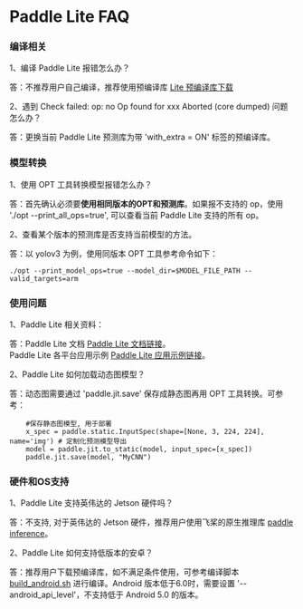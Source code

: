 # Paddle Lite FAQ 

### 编译相关

1、编译 Paddle Lite 报错怎么办？

答：不推荐用户自己编译，推荐使用预编译库 [Lite 预编译库下载](https://paddle-lite.readthedocs.io/zh/latest/quick_start/release_lib.html)

2、遇到 Check failed: op: no Op found for xxx Aborted (core dumped) 问题怎么办？

答：更换当前 Paddle Lite 预测库为带 'with_extra = ON' 标签的预编译库。

### 模型转换

1、使用 OPT 工具转换模型报错怎么办？

答：首先确认必须要**使用相同版本的OPT和预测库**。如果报不支持的 op，使用 './opt --print_all_ops=true', 可以查看当前 Paddle Lite 支持的所有 op。

2、查看某个版本的预测库是否支持当前模型的方法。

答：以 yolov3 为例，使用同版本 OPT 工具参考命令如下：

```
./opt --print_model_ops=true --model_dir=$MODEL_FILE_PATH --valid_targets=arm
```

### 使用问题

1、Paddle Lite 相关资料：

答：Paddle Lite 文档 [Paddle Lite 文档链接](https://paddle-lite.readthedocs.io/zh/latest/)。  
   Paddle Lite 各平台应用示例 [Paddle Lite 应用示例链接](https://github.com/PaddlePaddle/Paddle-Lite-Demo)。

2、Paddle Lite 如何加载动态图模型？

答：动态图需要通过 'paddle.jit.save' 保存成静态图再用 OPT 工具转换。可参考：
```
    #保存静态图模型, 用于部署
    x_spec = paddle.static.InputSpec(shape=[None, 3, 224, 224], name='img') # 定制化预测模型导出
    model = paddle.jit.to_static(model, input_spec=[x_spec])
    paddle.jit.save(model, "MyCNN")
```

### 硬件和OS支持

1、Paddle Lite 支持英伟达的 Jetson 硬件吗？

答：不支持, 对于英伟达的 Jetson 硬件，推荐用户使用飞桨的原生推理库 [paddle inference](https://paddle-inference.readthedocs.io/en/latest/#)。

2、Paddle Lite 如何支持低版本的安卓？

答：推荐用户下载预编译库，如不满足条件使用，可参考编译脚本 [build_android.sh](https://github.com/PaddlePaddle/Paddle-Lite/blob/develop/lite/tools/build_android.sh)
进行编译。Android 版本低于6.0时，需要设置 '--android_api_level'，不支持低于 Android 5.0 的版本。
